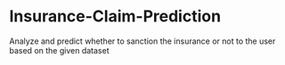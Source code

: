 # Insurance-Claim-Prediction
Analyze and predict whether to sanction the insurance or not to the user based on the given dataset
